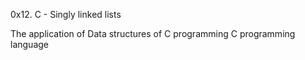 0x12. C - Singly linked lists

The application of Data structures of C programming
C programming language
